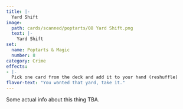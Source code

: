 ```yaml
---
title: |-
  Yard Shift
image: 
  path: cards/scanned/poptarts/08 Yard Shift.png
  text: |-
    Yard Shift
set:
  name: Poptarts & Magic
  number: 8
category: Crime
effects: 
- |-
  Pick one card from the deck and add it to your hand (reshuffle)
flavor-text: "You wanted that yard, take it."
---
```

Some actual info about this thing TBA.
